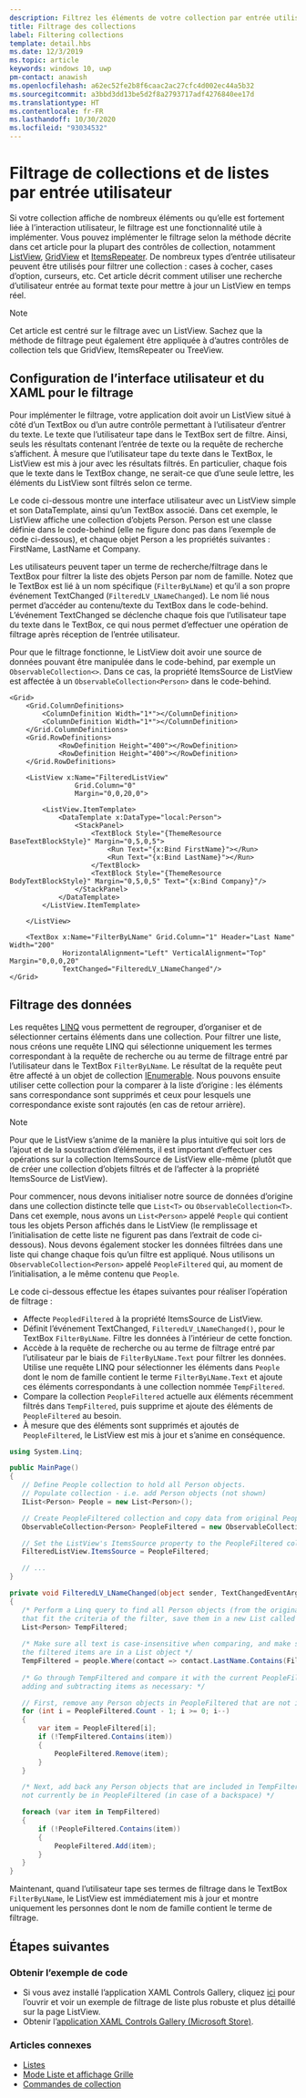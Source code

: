 ```yaml
---
description: Filtrez les éléments de votre collection par entrée utilisateur.
title: Filtrage des collections
label: Filtering collections
template: detail.hbs
ms.date: 12/3/2019
ms.topic: article
keywords: windows 10, uwp
pm-contact: anawish
ms.openlocfilehash: a62ec52fe2b8f6caac2ac27cfc4d002ec44a5b32
ms.sourcegitcommit: a3bbd3dd13be5d2f8a2793717adf4276840ee17d
ms.translationtype: HT
ms.contentlocale: fr-FR
ms.lasthandoff: 10/30/2020
ms.locfileid: "93034532"
---
```

# <a name="filtering-collections-and-lists-through-user-input"></a>Filtrage de collections et de listes par entrée utilisateur
Si votre collection affiche de nombreux éléments ou qu’elle est fortement liée à l’interaction utilisateur, le filtrage est une fonctionnalité utile à implémenter. Vous pouvez implémenter le filtrage selon la méthode décrite dans cet article pour la plupart des contrôles de collection, notamment [ListView](/uwp/api/Windows.UI.Xaml.Controls.ListView), [GridView](/uwp/api/windows.ui.xaml.controls.gridview) et [ItemsRepeater](/uwp/api/microsoft.ui.xaml.controls.itemsrepeater?view=winui-2.2). De nombreux types d’entrée utilisateur peuvent être utilisés pour filtrer une collection : cases à cocher, cases d’option, curseurs, etc. Cet article décrit comment utiliser une recherche d’utilisateur entrée au format texte pour mettre à jour un ListView en temps réel. 

> [!NOTE]
> Cet article est centré sur le filtrage avec un ListView. Sachez que la méthode de filtrage peut également être appliquée à d’autres contrôles de collection tels que GridView, ItemsRepeater ou TreeView.

## <a name="setting-up-the-ui-and-xaml-for-filtering"></a>Configuration de l’interface utilisateur et du XAML pour le filtrage
Pour implémenter le filtrage, votre application doit avoir un ListView situé à côté d’un TextBox ou d’un autre contrôle permettant à l’utilisateur d’entrer du texte. Le texte que l’utilisateur tape dans le TextBox sert de filtre. Ainsi, seuls les résultats contenant l’entrée de texte ou la requête de recherche s’affichent. À mesure que l’utilisateur tape du texte dans le TextBox, le ListView est mis à jour avec les résultats filtrés. En particulier, chaque fois que le texte dans le TextBox change, ne serait-ce que d’une seule lettre, les éléments du ListView sont filtrés selon ce terme.

Le code ci-dessous montre une interface utilisateur avec un ListView simple et son DataTemplate, ainsi qu’un TextBox associé. Dans cet exemple, le ListView affiche une collection d’objets Person. Person est une classe définie dans le code-behind (elle ne figure donc pas dans l’exemple de code ci-dessous), et chaque objet Person a les propriétés suivantes : FirstName, LastName et Company.

Les utilisateurs peuvent taper un terme de recherche/filtrage dans le TextBox pour filtrer la liste des objets Person par nom de famille. Notez que le TextBox est lié à un nom spécifique (`FilterByLName`) et qu’il a son propre événement TextChanged (`FilteredLV_LNameChanged`). Le nom lié nous permet d’accéder au contenu/texte du TextBox dans le code-behind. L’événement TextChanged se déclenche chaque fois que l’utilisateur tape du texte dans le TextBox, ce qui nous permet d’effectuer une opération de filtrage après réception de l’entrée utilisateur. 

Pour que le filtrage fonctionne, le ListView doit avoir une source de données pouvant être manipulée dans le code-behind, par exemple un `ObservableCollection<>`. Dans ce cas, la propriété ItemsSource de ListView est affectée à un `ObservableCollection<Person>` dans le code-behind. 

```xaml
<Grid>
    <Grid.ColumnDefinitions>
        <ColumnDefinition Width="1*"></ColumnDefinition>
        <ColumnDefinition Width="1*"></ColumnDefinition>
    </Grid.ColumnDefinitions>
    <Grid.RowDefinitions>
            <RowDefinition Height="400"></RowDefinition>
            <RowDefinition Height="400"></RowDefinition>
    </Grid.RowDefinitions>

    <ListView x:Name="FilteredListView"
                Grid.Column="0"
                Margin="0,0,20,0">

        <ListView.ItemTemplate>
            <DataTemplate x:DataType="local:Person">
                <StackPanel>
                    <TextBlock Style="{ThemeResource BaseTextBlockStyle}" Margin="0,5,0,5">
                        <Run Text="{x:Bind FirstName}"></Run>
                        <Run Text="{x:Bind LastName}"></Run>
                    </TextBlock>
                    <TextBlock Style="{ThemeResource BodyTextBlockStyle}" Margin="0,5,0,5" Text="{x:Bind Company}"/>
                </StackPanel>
            </DataTemplate>
        </ListView.ItemTemplate>

    </ListView>

    <TextBox x:Name="FilterByLName" Grid.Column="1" Header="Last Name" Width="200"
             HorizontalAlignment="Left" VerticalAlignment="Top" Margin="0,0,0,20"
             TextChanged="FilteredLV_LNameChanged"/>
</Grid>
```
## <a name="filtering-the-data"></a>Filtrage des données
Les requêtes [LINQ](/dotnet/csharp/programming-guide/concepts/linq/introduction-to-linq-queries) vous permettent de regrouper, d’organiser et de sélectionner certains éléments dans une collection. Pour filtrer une liste, nous créons une requête LINQ qui sélectionne uniquement les termes correspondant à la requête de recherche ou au terme de filtrage entré par l’utilisateur dans le TextBox `FilterByLName`. Le résultat de la requête peut être affecté à un objet de collection [IEnumerable<T>](/dotnet/api/system.collections.generic.ienumerable-1). Nous pouvons ensuite utiliser cette collection pour la comparer à la liste d’origine : les éléments sans correspondance sont supprimés et ceux pour lesquels une correspondance existe sont rajoutés (en cas de retour arrière).

> [!NOTE]
> Pour que le ListView s’anime de la manière la plus intuitive qui soit lors de l’ajout et de la soustraction d’éléments, il est important d’effectuer ces opérations sur la collection ItemsSource de ListView elle-même (plutôt que de créer une collection d’objets filtrés et de l’affecter à la propriété ItemsSource de ListView).

Pour commencer, nous devons initialiser notre source de données d’origine dans une collection distincte telle que `List<T>` ou `ObservableCollection<T>`. Dans cet exemple, nous avons un `List<Person>` appelé `People` qui contient tous les objets Person affichés dans le ListView (le remplissage et l’initialisation de cette liste ne figurent pas dans l’extrait de code ci-dessous). Nous devons également stocker les données filtrées dans une liste qui change chaque fois qu’un filtre est appliqué. Nous utilisons un `ObservableCollection<Person>` appelé `PeopleFiltered` qui, au moment de l’initialisation, a le même contenu que `People`.
 
Le code ci-dessous effectue les étapes suivantes pour réaliser l’opération de filtrage :
 - Affecte `PeopledFiltered` à la propriété ItemsSource de ListView. 
 - Définit l’événement TextChanged, `FilteredLV_LNameChanged()`, pour le TextBox `FilterByLName`. Filtre les données à l’intérieur de cette fonction.
 - Accède à la requête de recherche ou au terme de filtrage entré par l’utilisateur par le biais de `FilterByLName.Text` pour filtrer les données. Utilise une requête LINQ pour sélectionner les éléments dans `People` dont le nom de famille contient le terme `FilterByLName.Text` et ajoute ces éléments correspondants à une collection nommée `TempFiltered`.
 - Compare la collection `PeopleFiltered` actuelle aux éléments récemment filtrés dans `TempFiltered`, puis supprime et ajoute des éléments de `PeopleFiltered` au besoin.
 - À mesure que des éléments sont supprimés et ajoutés de `PeopleFiltered`, le ListView est mis à jour et s’anime en conséquence.

 ```csharp
using System.Linq;

public MainPage()
{
    // Define People collection to hold all Person objects. 
    // Populate collection - i.e. add Person objects (not shown)
    IList<Person> People = new List<Person>();

    // Create PeopleFiltered collection and copy data from original People collection
    ObservableCollection<Person> PeopleFiltered = new ObservableCollection<Person>(People);

    // Set the ListView's ItemsSource property to the PeopleFiltered collection
    FilteredListView.ItemsSource = PeopleFiltered;

    // ... 
}

private void FilteredLV_LNameChanged(object sender, TextChangedEventArgs e)
{
    /* Perform a Linq query to find all Person objects (from the original People collection)
    that fit the criteria of the filter, save them in a new List called TempFiltered. */
    List<Person> TempFiltered;
    
    /* Make sure all text is case-insensitive when comparing, and make sure 
    the filtered items are in a List object */
    TempFiltered = people.Where(contact => contact.LastName.Contains(FilterByLName.Text, StringComparison.InvariantCultureIgnoreCase)).ToList();
    
    /* Go through TempFiltered and compare it with the current PeopleFiltered collection,
    adding and subtracting items as necessary: */

    // First, remove any Person objects in PeopleFiltered that are not in TempFiltered
    for (int i = PeopleFiltered.Count - 1; i >= 0; i--)
    {
        var item = PeopleFiltered[i];
        if (!TempFiltered.Contains(item))
        {
            PeopleFiltered.Remove(item);
        }
    }

    /* Next, add back any Person objects that are included in TempFiltered and may 
    not currently be in PeopleFiltered (in case of a backspace) */

    foreach (var item in TempFiltered)
    {
        if (!PeopleFiltered.Contains(item))
        {
            PeopleFiltered.Add(item);
        }
    }
}
 ```

Maintenant, quand l’utilisateur tape ses termes de filtrage dans le TextBox `FilterByLName`, le ListView est immédiatement mis à jour et montre uniquement les personnes dont le nom de famille contient le terme de filtrage.

## <a name="next-steps"></a>Étapes suivantes

### <a name="get-the-sample-code"></a>Obtenir l’exemple de code
- Si vous avez installé l’application XAML Controls Gallery</strong>, cliquez [ici](xamlcontrolsgallery:/item/ListView) pour l’ouvrir et voir un exemple de filtrage de liste plus robuste et plus détaillé sur la page ListView.
- Obtenir l’[application XAML Controls Gallery (Microsoft Store)](https://www.microsoft.com/store/productId/9MSVH128X2ZT).

### <a name="related-articles"></a>Articles connexes
- [Listes](lists.md)
- [Mode Liste et affichage Grille](listview-and-gridview.md)
- [Commandes de collection](collection-commanding.md)
